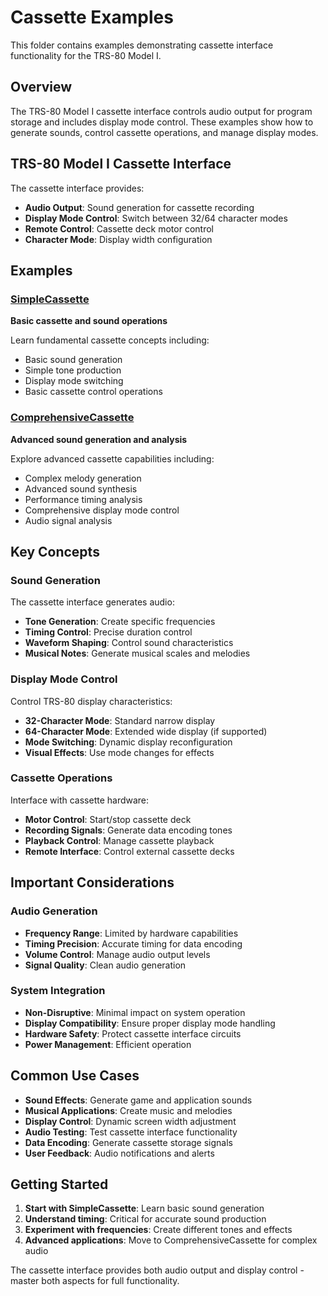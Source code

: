 # Cassette Examples

This folder contains examples demonstrating cassette interface functionality for the TRS-80 Model I.

## Overview

The TRS-80 Model I cassette interface controls audio output for program storage and includes display mode control. These examples show how to generate sounds, control cassette operations, and manage display modes.

## TRS-80 Model I Cassette Interface

The cassette interface provides:

- **Audio Output**: Sound generation for cassette recording
- **Display Mode Control**: Switch between 32/64 character modes
- **Remote Control**: Cassette deck motor control
- **Character Mode**: Display width configuration

## Examples

### [SimpleCassette](SimpleCassette/README.md)

**Basic cassette and sound operations**

Learn fundamental cassette concepts including:

- Basic sound generation
- Simple tone production
- Display mode switching
- Basic cassette control operations

### [ComprehensiveCassette](ComprehensiveCassette/README.md)

**Advanced sound generation and analysis**

Explore advanced cassette capabilities including:

- Complex melody generation
- Advanced sound synthesis
- Performance timing analysis
- Comprehensive display mode control
- Audio signal analysis

## Key Concepts

### Sound Generation

The cassette interface generates audio:

- **Tone Generation**: Create specific frequencies
- **Timing Control**: Precise duration control
- **Waveform Shaping**: Control sound characteristics
- **Musical Notes**: Generate musical scales and melodies

### Display Mode Control

Control TRS-80 display characteristics:

- **32-Character Mode**: Standard narrow display
- **64-Character Mode**: Extended wide display (if supported)
- **Mode Switching**: Dynamic display reconfiguration
- **Visual Effects**: Use mode changes for effects

### Cassette Operations

Interface with cassette hardware:

- **Motor Control**: Start/stop cassette deck
- **Recording Signals**: Generate data encoding tones
- **Playback Control**: Manage cassette playback
- **Remote Interface**: Control external cassette decks

## Important Considerations

### Audio Generation

- **Frequency Range**: Limited by hardware capabilities
- **Timing Precision**: Accurate timing for data encoding
- **Volume Control**: Manage audio output levels
- **Signal Quality**: Clean audio generation

### System Integration

- **Non-Disruptive**: Minimal impact on system operation
- **Display Compatibility**: Ensure proper display mode handling
- **Hardware Safety**: Protect cassette interface circuits
- **Power Management**: Efficient operation

## Common Use Cases

- **Sound Effects**: Generate game and application sounds
- **Musical Applications**: Create music and melodies
- **Display Control**: Dynamic screen width adjustment
- **Audio Testing**: Test cassette interface functionality
- **Data Encoding**: Generate cassette storage signals
- **User Feedback**: Audio notifications and alerts

## Getting Started

1. **Start with SimpleCassette**: Learn basic sound generation
2. **Understand timing**: Critical for accurate sound production
3. **Experiment with frequencies**: Create different tones and effects
4. **Advanced applications**: Move to ComprehensiveCassette for complex audio

The cassette interface provides both audio output and display control - master both aspects for full functionality.
